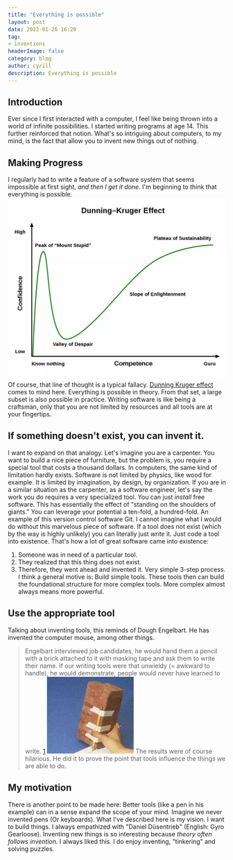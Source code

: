 ```yaml
---
title: "Everything is possible"
layout: post
date: 2022-01-26 16:20
tag: 
- inventions
headerImage: false
category: blog
author: cyrill
description: Everything is possible
---
```


## Introduction
Ever since I first interacted with a computer, I feel like being thrown into a world of infinite possibilities. I started writing programs at age 14. This further reinforced that notion. What's so intriguing about computers, to my mind, is the fact that 
allow you to invent new things out of nothing.   
## Making Progress

I regularly had to write a feature of a software system that seems impossible at first sight, _and then I get it done_. 
I'm beginning to think that everything is possible. 
![Dunning Kruger](../assets/images/dunning_kruger_effect.webp)
Of course, that line of thought is a typical fallacy. [Dunning Kruger effect](https://en.wikipedia.org/wiki/Dunning%E2%80%93Kruger_effect) comes to mind here. 
Everything is possible in theory. From that set, a large subset is also possible in practice. Writing software is like being a craftsman, only that you are not limited by resources and all tools are at your fingertips.

## If something doesn't exist, you can invent it.
I want to expand on that analogy. 
Let's imagine you are a carpenter. You want to build a nice piece of furniture, but the problem is, you require a special tool that costs a thousand dollars. In computers, the same kind of limitation hardly exists. 
Software is not limited by physics, like wood for example. It is limited by imagination, by design, by organization.
If you are in a similar situation as the carpenter, as a software engineer, let's say the work you do requires a very specialized tool. You can just _install_ free software. This has essentially the effect of "standing on the shoulders of giants."  You can leverage your potential a ten-fold, a hundred-fold. An example of this version control software Git. I cannot imagine what I would do without this marvelous piece of software.
If a tool does not exist (which by the way is highly unlikely) you can literally just _write_ it. Just code a tool into existence. That's how a lot of great software came into existence: 
1. Someone was in need of a particular tool.
2. They realized that this thing does not exist.
3. Therefore, they went ahead and invented it.
Very simple 3-step process. I think a general motive is: Build simple tools. These tools then can build the foundational structure for more complex tools. More complex almost always means more powerful.

## Use the appropriate tool
Talking about inventing tools, this reminds of Dough Engelbart. He has invented the computer mouse, among other things.
> Engelbart interviewed job candidates, he would hand them a pencil with a brick attached to it with masking tape and ask them to write their name.
If our writing tools were that unwieldy (= awkward to handle), he would demonstrate, people would never have learned to write. [1](https://www.washingtonpost.com/business/douglas-engelbart-computer-visionary-and-inventor-of-the-mouse-dies-at-88/2013/07/03/1439b508-0264-11e2-9b24-ff730c7f6312_story.html)
![Brick](../assets/images/brick-pencil.jpg.webp)
The results were of course hilarious. He did it to prove the point that tools influence the things we are able to do.

## My motivation
There is another point to be made here: Better tools (like a pen in his example) can in a sense expand the scope of your mind. Imagine we never invented pens (Or keyboards).
What I've described here is my vision. I want to build things. I always empathized with "Daniel Düsentrieb" (English: Gyro Gearloose). Inventing new things is so interesting because _theory often follows invention._ I always liked this. I do enjoy inventing, "tinkering" and solving puzzles. 